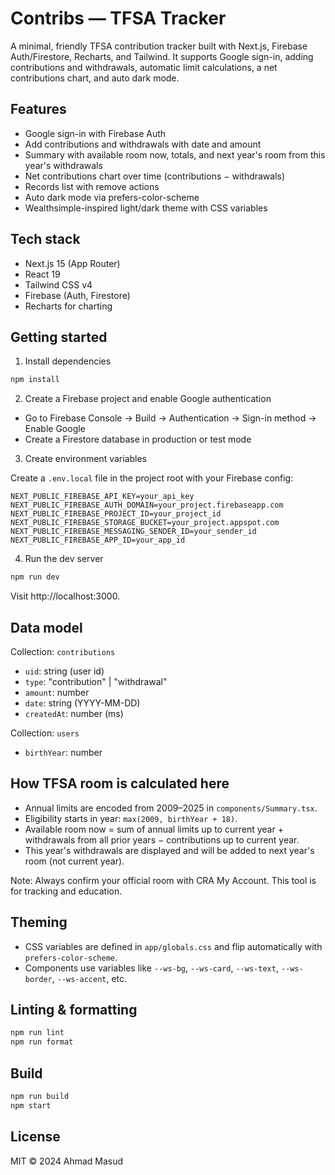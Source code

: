 # Contribs — TFSA Tracker

A minimal, friendly TFSA contribution tracker built with Next.js, Firebase Auth/Firestore, Recharts, and Tailwind. It supports Google sign-in, adding contributions and withdrawals, automatic limit calculations, a net contributions chart, and auto dark mode.

## Features

- Google sign-in with Firebase Auth
- Add contributions and withdrawals with date and amount
- Summary with available room now, totals, and next year's room from this year's withdrawals
- Net contributions chart over time (contributions − withdrawals)
- Records list with remove actions
- Auto dark mode via prefers-color-scheme
- Wealthsimple-inspired light/dark theme with CSS variables

## Tech stack

- Next.js 15 (App Router)
- React 19
- Tailwind CSS v4
- Firebase (Auth, Firestore)
- Recharts for charting

## Getting started

1. Install dependencies

```cmd
npm install
```

2. Create a Firebase project and enable Google authentication
- Go to Firebase Console → Build → Authentication → Sign-in method → Enable Google
- Create a Firestore database in production or test mode

3. Create environment variables

Create a `.env.local` file in the project root with your Firebase config:

```
NEXT_PUBLIC_FIREBASE_API_KEY=your_api_key
NEXT_PUBLIC_FIREBASE_AUTH_DOMAIN=your_project.firebaseapp.com
NEXT_PUBLIC_FIREBASE_PROJECT_ID=your_project_id
NEXT_PUBLIC_FIREBASE_STORAGE_BUCKET=your_project.appspot.com
NEXT_PUBLIC_FIREBASE_MESSAGING_SENDER_ID=your_sender_id
NEXT_PUBLIC_FIREBASE_APP_ID=your_app_id
```

4. Run the dev server

```cmd
npm run dev
```

Visit http://localhost:3000.

## Data model

Collection: `contributions`
- `uid`: string (user id)
- `type`: "contribution" | "withdrawal"
- `amount`: number
- `date`: string (YYYY-MM-DD)
- `createdAt`: number (ms)

Collection: `users`
- `birthYear`: number

## How TFSA room is calculated here

- Annual limits are encoded from 2009–2025 in `components/Summary.tsx`.
- Eligibility starts in year: `max(2009, birthYear + 18)`.
- Available room now = sum of annual limits up to current year + withdrawals from all prior years − contributions up to current year.
- This year's withdrawals are displayed and will be added to next year's room (not current year).

Note: Always confirm your official room with CRA My Account. This tool is for tracking and education.

## Theming

- CSS variables are defined in `app/globals.css` and flip automatically with `prefers-color-scheme`.
- Components use variables like `--ws-bg`, `--ws-card`, `--ws-text`, `--ws-border`, `--ws-accent`, etc.

## Linting & formatting

```cmd
npm run lint
npm run format
```

## Build

```cmd
npm run build
npm start
```

## License

MIT © 2024 Ahmad Masud
